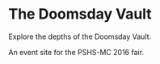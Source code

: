 # The Doomsday Vault

Explore the depths of the Doomsday Vault.

An event site for the PSHS-MC 2016 fair.
